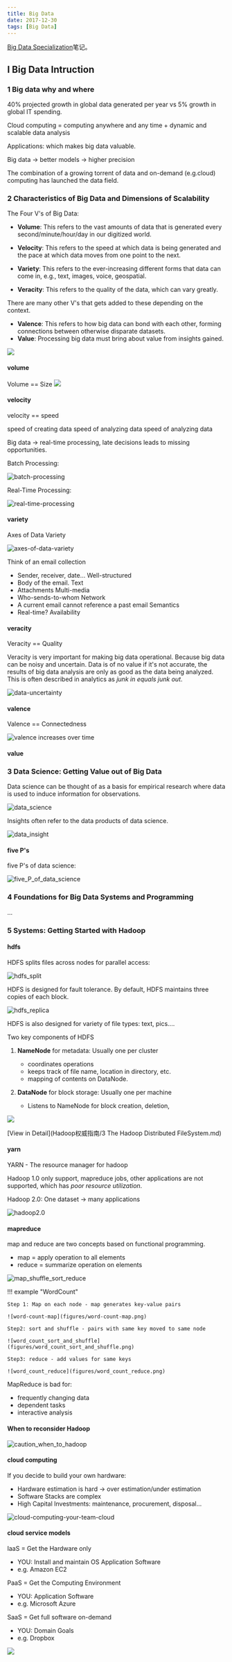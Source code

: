 ```yaml
---
title: Big Data 
date: 2017-12-30
tags: [Big Data]
---
```


[Big Data Specialization](https://www.coursera.org/specializations/big-data)笔记。

## I Big Data Intruction

### 1 Big data why and where

40% projected growth in global data generated per year vs 5% growth in global IT spending.

Cloud computing = computing anywhere and any time + dynamic and scalable data analysis

Applications: which makes big data valuable.

Big data -> better models -> higher precision

The combination of a growing torrent of data and on-demand (e.g.cloud) computing has launched the data field.


### 2 Characteristics of Big Data and Dimensions of Scalability

The Four V's of Big Data: 

* **Volume**: This refers to the vast amounts of data that is generated every second/minute/hour/day in our digitized world.


* **Velocity**: This refers to the speed at which data is being generated and the pace at which data moves from one point to the next.

* **Variety**: This refers to the ever-increasing different forms that data can come in, e.g., text, images, voice, geospatial.

* **Veracity**: This refers to the quality of the data, which can vary greatly.

There are many other V's that gets added to these depending on the context. 

* **Valence**: This refers to how big data can bond with each other, forming connections between otherwise disparate datasets.
* **Value**: Processing big data must bring about value from insights gained.

![](figures/six-v.jpg)



#### volume 

Volume == Size
![](figures/data-uiverse.jpg)


#### velocity

velocity == speed

speed of creating data
speed of analyzing data
speed of analyzing data

Big data -> real-time processing, late decisions leads to missing opportunities.

Batch Processing:

![batch-processing](figures/batch-processing.png)


Real-Time Processing:

![real-time-processing](figures/real-time-processing.png)

#### variety

Axes of Data Variety

![axes-of-data-variety](figures/axes-of-data-variety.png)



Think of an email collection

* Sender, receiver, date…    Well-structured
* Body of the email.         Text
* Attachments                 Multi-media
* Who-sends-to-whom           Network
* A current email cannot reference a past email   Semantics
* Real-time?  Availability

#### veracity
Veracity == Quality

Veracity is very important for making big data operational. Because big data can be noisy and uncertain. Data is of no value if it's not accurate, the results of big data analysis are only as good as the data being analyzed. This is often described in analytics as *junk in equals junk out*.

![data-uncertainty](figures/data-uncertainty.png)



#### valence

Valence == Connectedness

![valence increases over time](figures/valence-increase-over-time.png)



#### value


### 3 Data Science: Getting Value out of Big Data

Data science can be thought of as a basis for empirical research where data is used to induce information for observations. 

![data_science](figures/data_science.png)

Insights often refer to the data products of data science.

![data_insight](figures/data_insight.png)

#### five P's 


five P's of data science:

![five_P_of_data_science](figures/five_P_of_data_science.png)







### 4 Foundations for Big Data Systems and Programming

...

### 5 Systems: Getting Started with Hadoop

#### hdfs


HDFS splits files across nodes for parallel access:

![hdfs_split](figures/hdfs_split.png)

HDFS is designed for fault tolerance. By default, HDFS maintains three copies of each block.

![hdfs_replica](figures/hdfs_replica.png)

HDFS is also designed for variety of file types: text, pics....

Two key components of HDFS


1. **NameNode** for metadata: Usually one per cluster
    
    * coordinates operations
    * keeps track of file name, location in directory, etc.
    * mapping of contents on DataNode.    
2. **DataNode** for block storage: Usually one per machine
    
    * Listens to NameNode for block creation, deletion,

![](figures/name_node_data_node.jpg)

[View in Detail](Hadoop权威指南/3 The Hadoop Distributed FileSystem.md)


#### yarn

YARN - The resource manager for hadoop


Hadoop 1.0 only  support, mapreduce jobs, other applications are not supported, which has *poor resource utilization*.

Hadoop 2.0: One dataset -> many applications

![hadoop2.0](figures/hadoop2.0.png)

#### mapreduce


map and reduce are two concepts based on functional programming.

* map = apply operation to all elements
* reduce = summarize operation on elements

![map_shuffle_sort_reduce](figures/map_shuffle_sort_reduce.png)



!!! example "WordCount"

    Step 1: Map on each node - map generates key-value pairs

    ![word-count-map](figures/word-count-map.png)
    
    Step2: sort and shuffle - pairs with same key moved to same node
    
    ![word_count_sort_and_shuffle](figures/word_count_sort_and_shuffle.png)
    
    Step3: reduce - add values for same keys
    
    ![word_count_reduce](figures/word_count_reduce.png)


MapReduce is bad for:

* frequently changing data
* dependent tasks
* interactive analysis


#### When to reconsider Hadoop

![caution_when_to_hadoop](figures/caution_when_to_hadoop.png)


#### cloud computing 

If you decide to build your own hardware:

* Hardware estimation is hard -> over estimation/under estimation
* Software Stacks are complex
* High Capital Investments: maintenance, procurement, disposal...

![cloud-computing-your-team-cloud](figures/cloud-computing-your-team-cloud.png)


#### cloud service models


IaaS = Get the Hardware only

* YOU: Install and maintain OS Application Software
* e.g. Amazon EC2

PaaS = Get the Computing Environment

* YOU: Application Software
* e.g. Microsoft Azure

SaaS = Get full software on-demand

* YOU: Domain Goals
* e.g. Dropbox

![](figures/cloud-serive-model.jpg)
